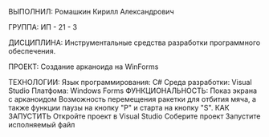 ВЫПОЛНИЛ:
Ромашкин Кирилл Александрович 

ГРУППА:
ИП - 21 - 3

ДИСЦИПЛИНА:
Инструментальные средства разработки программного обеспечения.

ПРОЕКТ:
Создание арканоида на WinForms

ТЕХНОЛОГИИ:
Язык программирования: C#
Среда разработки: Visual Studio
Платфома: Windows Forms
ФУНКЦИОНАЛЬНОСТЬ:
Показ экрана с арканоидом
Возможность перемещения ракетки для отбития мяча, а также функции паузы на кнопку "P" и старта на кнопку "S".
КАК ЗАПУСТИТЬ
Откройте проект в Visual Studio
Соберите проект
Запустите исполняемый файл
